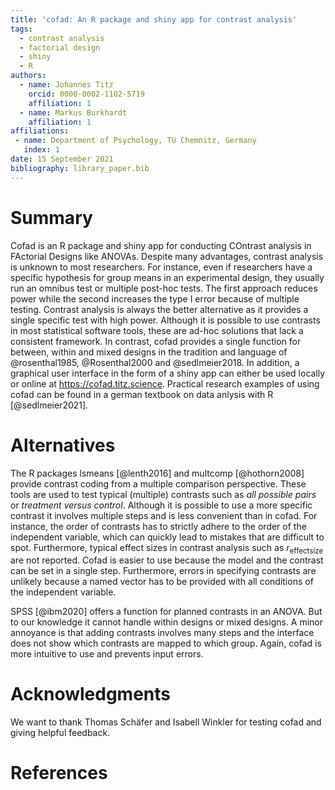 ```yaml
---
title: 'cofad: An R package and shiny app for contrast analysis'
tags:
  - contrast analysis
  - factorial design
  - shiny
  - R
authors:
  - name: Johannes Titz
    orcid: 0000-0002-1102-5719
    affiliation: 1
  - name: Markus Burkhardt
    affiliation: 1
affiliations:
 - name: Department of Psychology, TU Chemnitz, Germany
   index: 1
date: 15 September 2021
bibliography: library_paper.bib
---
```


# Summary

Cofad is an R package and shiny app for conducting COntrast analysis in FActorial Designs like ANOVAs. Despite many advantages, contrast analysis is unknown to most researchers. For instance, even if researchers have a specific hypothesis for group means in an experimental design, they usually run an omnibus test or multiple post-hoc tests. The first approach reduces power while the second increases the type I error because of multiple testing. Contrast analysis is always the better alternative as it provides a single specific test with high power. Although it is possible to use contrasts in most statistical software tools, these are ad-hoc solutions that lack a consistent framework. In contrast, cofad provides a single function for between, within and mixed designs in the tradition and language of @rosenthal1985, @Rosenthal2000 and @sedlmeier2018. In addition, a graphical user interface in the form of a shiny app can either be used locally or online at https://cofad.titz.science. Practical research examples of using cofad can be found in a german textbook on data anlysis with R [@sedlmeier2021].

# Alternatives

The R packages lsmeans [@lenth2016] and multcomp [@hothorn2008] provide contrast coding from a multiple comparison perspective. These tools are used to test typical (multiple) contrasts such as *all possible pairs* or *treatment versus control*. Although it is possible to use a more specific contrast it involves multiple steps and is less convenient than in cofad. For instance, the order of contrasts has to strictly adhere to the order of the independent variable, which can quickly lead to mistakes that are difficult to spot. Furthermore, typical effect sizes in contrast analysis such as $r_\mathrm{effectsize}$ are not reported. Cofad is easier to use because the model and the contrast can be set in a single step. Furthermore, errors in specifying contrasts are unlikely because a named vector has to be provided with all conditions of the independent variable.

SPSS [@ibm2020] offers a function for planned contrasts in an ANOVA. But to our knowledge it cannot handle within designs or mixed designs. A minor annoyance is that adding contrasts involves many steps and the interface does not show which contrasts are mapped to which group. Again, cofad is more intuitive to use and prevents input errors.

# Acknowledgments

We want to thank Thomas Schäfer and Isabell Winkler for testing cofad and giving helpful feedback.

# References
